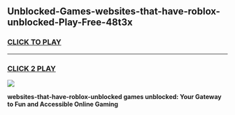 
## Unblocked-Games-websites-that-have-roblox-unblocked-Play-Free-48t3x
<h3>
<a href="https://premium76.site?title=websites-that-have-roblox-unblocked&ref=12A">CLICK TO PLAY</a></h3>
<hr>

<h3>
<a href="https://premium76.site?title=websites-that-have-roblox-unblocked&ref=12A">CLICK 2 PLAY</a>
  
</h3>

<a href="https://premium76.site?title=websites-that-have-roblox-unblocked&ref=12A"><img src="https://clearcache.store/games.png"></a>


**websites-that-have-roblox-unblocked games unblocked: Your Gateway to Fun and Accessible Online Gaming**
